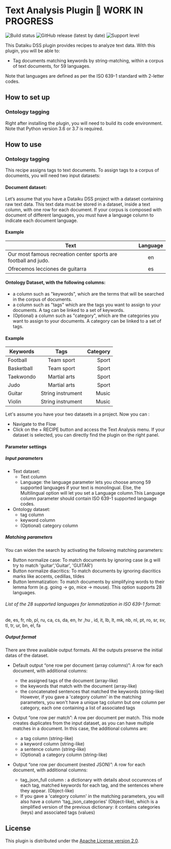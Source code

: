 # Text Analysis Plugin 🚧 WORK IN PROGRESS

![Build status](https://github.com/dataiku/dss-plugin-nlp-analysis/actions/workflows/auto-make.yml/badge.svg) ![GitHub release (latest by date)](https://img.shields.io/github/v/release/dataiku/dss-plugin-nlp-analysis?logo=github)  ![Support level](https://img.shields.io/badge/support-Unsupported-orange)

This Dataiku DSS plugin provides recipes to analyze text data. With this plugin, you will be able to:

- Tag documents matching keywords by string-matching, within a corpus of text documents, for 59 languages.

Note that languages are defined as per the ISO 639-1 standard with 2-letter codes.
## How to set up
### Ontology tagging
Right after installing the plugin, you will need to build its code environment. Note that Python version 3.6 or 3.7 is required.
## How to use
### Ontology tagging
This recipe assigns tags to text documents. To assign tags to a corpus of documents, you will need two input datasets:
#### Document dataset:
Let’s assume that you have a Dataiku DSS project with a dataset containing raw text data. This text data must be stored in a dataset, inside a text column, with one row for each document. If your corpus is composed with document of different languages, you must have a language column to indicate each document language. 

#### Example 
| Text     | Language          | 
| ------------- |:-------------:| 
| Our most famous recreation center sports are football and judo.   | en | 
| Ofrecemos lecciones de guitarra    | es    | 

#### Ontology Dataset, with the following columns:
- a column such as "keywords", which are the terms that will be searched in the corpus of documents.
- a column such as "tags" which are the tags you want to assign to your documents. A tag can be linked to a set of keywords. 
- (Optional) a column such as "category", which are the categories you want to assign to your documents. A category can be linked to a set of tags.

#### Example

| Keywords      | Tags           | Category  |
| ------------- |:-------------:| -----:|
| Football     | Team sport | Sport |
| Basketball      | Team sport     |   Sport |
| Taekwondo | Martial arts   |    Sport |
| Judo | Martial arts      |    Sport |
| Guitar | String instrument     |    Music |
| Violin | String instrument      |    Music |

Let's assume you have your two datasets in a project. Now you can : 
- Navigate to the Flow
- Click on the + RECIPE button and access the Text Analysis menu. If your dataset is selected, you can directly find the plugin on the right panel.

#### Parameter settings

##### Input parameters



*   Text dataset:
    *   Text column
    *   Language: the language parameter lets you choose among 59 supported languages if your text is monolingual. Else, the Multilingual option will let you set a Language column.This Language column parameter should contain ISO 639-1 supported language codes. 
*   Ontology dataset:
    *   tag column
    *   keyword column
    *   (Optional) category column

 
##### Matching parameters

You can widen the search by activating the following matching parameters:

*   Button normalize case: To match documents by ignoring case (e.g will try to match 'guitar','Guitar', 'GUITAR')
*   Button normalize diacritics: To match documents by ignoring diacritics marks like accents, cedillas, tildes
*   Button lemmatization: To match documents by simplifying words to their lemma form (e.g. going → go, mice → mouse). This option supports 28 languages. 
###### List of the 28 supported languages for lemmatization in ISO 639-1 format:
de, es, fr, nb, pl, ru, ca, cs, da, en, hr ,hu , id, it, lb, lt, mk, nb, nl, pt, ro, sr, sv, tl, tr, ur, bn, el, fa
##### Output format

There are three available output formats. All the outputs preserve the initial datas of the dataset.
* Default output “one row per document (array columns)”: A row for each document, with additional columns:
  *   the assigned tags of the document (array-like)
  *   the keywords that match with the document (array-like)
  *   the concatenated sentences that matched the keywords (string-like)
  However, if you gave a 'category column' in the matching parameters, you won't have a unique tag column but one column per category, each one containing a list of associated tags
 
* Output “one row per match”: A row per document per match. This mode creates duplicates from the input dataset, as you can have multiple matches in a document. 
In this case, the additional columns are:
  * a tag column (string-like)
  * a keyword column (string-like)
  * a sentence column (string-like)
  * (Optional) a category column (string-like)
  
* Output “one row per document (nested JSON)”: A row for each document, with additional columns:
  * tag_json_full column : a dictionary with details about occurences of each tag, matched keywords for each tag, and the sentences where they appear. (Object-like)
  * If you gave a 'category column' in the matching parameters, you will also have a column 'tag_json_categories' (Object-like), which is a simplified version of the previous dictionary: it contains categories (keys) and associated tags (values)


## License

This plugin is distributed under the [Apache License version 2.0](LICENSE).
